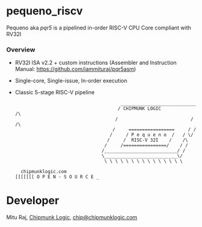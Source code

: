 # pequeno_riscv
Pequeno aka _pqr5_ is a pipelined in-order RISC-V CPU Core compliant with RV32I

### Overview
- RV32I ISA v2.2 + custom instructions (Assembler and Instruction Manual: https://github.com/iammituraj/pqr5asm)
- Single-core, Single-issue, In-order execution
- Classic 5-stage RISC-V pipeline

                                             ____________________________
                                            / CHIPMUNK LOGIC            /\
                                           /                           / /\ 
                                          /     =================     / /
                                         /     / P e q u e n o  /   / \/
                                        /     /  RISC-V 32I    /    /\
                                       /     /================/    / /
                                      /___________________________/ /
                                      \___________________________\/
                                       \ \ \ \ \ \ \ \ \ \ \ \ \ \ \
  
        chipmunklogic.com                                                    [[[[[[[ O P E N - S O U R C E _
                                                                                                
# Developer
Mitu Raj, [Chipmunk Logic](https://chipmunklogic.com), chip@chipmunklogic.com
